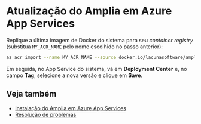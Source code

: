 ﻿# Atualização do Amplia em Azure App Services

Replique a última imagem de Docker do sistema para seu *container registry* (substitua `MY_ACR_NAME` pelo nome escolhido no passo anterior):

```sh
az acr import --name MY_ACR_NAME --source docker.io/lacunasoftware/amplia:4.14.0 --image amplia:4.14.0
```

Em seguida, no App Service do sistema, vá em **Deployment Center** e, no campo **Tag**, selecione a nova versão e clique em **Save**.

## Veja também

* [Instalação do Amplia em Azure App Services](install.md)
* [Resolução de problemas](troubleshoot/index.md)
